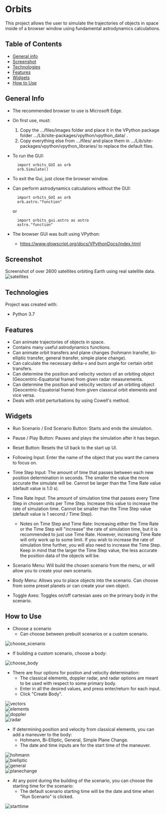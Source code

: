 # Orbits
This project allows the user to simulate the trajectories of objects in space inside of a browser window using fundamental astrodynamics calculations.

## Table of Contents
* [General info](#general-info)
* [Screenshot](#screenshot)
* [Technologies](#technologies)
* [Features](#features)
* [Widgets](#widgets)
* [How to Use](#how-to-use)

## General Info
* The recommended browser to use is Microsoft Edge.
* On first use, must:
    1. Copy the .../files/images folder and place it in the VPython package folder .../Lib/site-packages/vpython/vpython_data/ .
    2. Copy everything else from .../files/ and place them in .../Lib/site-packages/vpython/vpython_libraries/ to replace the default files.
* To run the GUI:

        import orbits_GUI as orb  
        orb.Simulate()
* To exit the Gui, just close the browser window.
* Can perform astrodynamics calculations without the GUI:
        
        import orbits_GUI as orb
        orb.astro."function"
    
    or
    
        import orbits_gui.astro as astro
        astro."function"
* The browser GUI was built using VPython:
    * https://www.glowscript.org/docs/VPythonDocs/index.html

## Screenshot
Screenshot of over 2600 satellites orbiting Earth using real satellite data.
![satellites](/files/screenshots/satellites.png)

## Technologies
Project was created with:
* Python 3.7

## Features
* Can animate trajectories of objects in space.
* Contains many useful astrodynamics functions.
* Can animate orbit transfers and plane changes (hohmann transfer, bi-elliptic transfer, general transfer, simple plane change).
* Can calculate the necessary delta-v and burn angle for certain orbit transfers.
* Can determine the position and velocity vectors of an orbiting object (Geocentric-Equatorial frame) from given radar measurements.
* Can determine the position and velocity vectors of an orbiting object (Geocentric-Equatorial frame) from given classical orbit elements and vice versa.
* Deals with orbit perturbations by using Cowell's method.

## Widgets
* Run Scenario / End Scenario Button: Starts and ends the simulation.
* Pause / Play Button: Pauses and plays the simulation after it has begun.
* Reset Button: Resets the UI back to the start up UI.
* Following Input: Enter the name of the object that you want the camera to focus on.
* Time Step Input: The amount of time that passes between each new position determination in seconds. The smaller the value the more accurate the simulate will be. Cannot be larger than the Time Rate value (default value is 1.0 s).
* Time Rate Input: The amount of simulation time that passes every Time Step in chosen units per Time Step. Increase this value to increase the rate of simulation time. Cannot be smaller than the Time Step value (default value is 1 second / Time Step).

    * Notes on Time Step and Time Rate: Increasing either the Time Rate or the Time Step will "increase" the rate of simulation time, but it is recommended to just use Time    Rate. However, increasing Time Rate will only work up to some limit. If you wish to increase the rate of simulation time further, you will also need to increase the Time Step. Keep in mind that the larger the Time Step value, the less accurate the position data of the objects will be.

* Scenario Menu: Will build the chosen scenario from the menu, or will allow you to create your own scenario.
* Body Menu: Allows you to place objects into the scenario. Can choose from some preset planets or can create your own object.
* Toggle Axes: Toggles on/off cartesian axes on the primary body in the scenario.

## How to Use
* Choose a scenario
    * Can choose between prebuilt scenarios or a custom scenario.  

![choose_scenario](/files/screenshots/choose_scenario.png)    

* If building a custom scenario, choose a body:  

![choose_body](/files/screenshots/choose_body.png)    

* There are four options for postion and velocity determination:  
    * The classical elements, doppler radar, and radar options are meant to be used with respect to some primary body.
    * Enter in all the desired values, and press enter/return for each input.
    * Click "Create Body".

![vectors](/files/screenshots/vectors.png)  
![elements](/files/screenshots/elements.png)  
![doppler](/files/screenshots/doppler.png)  
![radar](/files/screenshots/radar.png)    

* If determining position and velocity from classical elements, you can add a maneuver to the body:
    * Hohmann, Bi-Elliptic, General, Simple Plane Change.
    * The date and time inputs are for the start time of the maneuver.

![hohmann](/files/screenshots/hohmann.png)  
![bielliptic](/files/screenshots/bielliptic.png)  
![general](/files/screenshots/general.png)  
![planechange](/files/screenshots/planechange.png)    

* At any point during the building of the scenario, you can choose the starting time for the scenario:  
    * The default scenario starting time will be the date and time when "Run Scenario" is clicked.

![starttime](/files/screenshots/starttime.png)  
